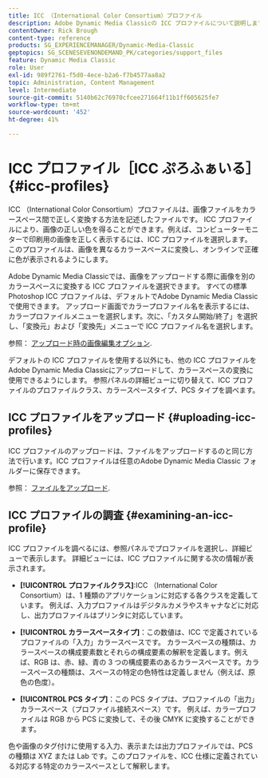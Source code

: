```yaml
---
title: ICC （International Color Consortium）プロファイル
description: Adobe Dynamic Media Classicの ICC プロファイルについて説明します。
contentOwner: Rick Brough
content-type: reference
products: SG_EXPERIENCEMANAGER/Dynamic-Media-Classic
geptopics: SG_SCENESEVENONDEMAND_PK/categories/support_files
feature: Dynamic Media Classic
role: User
exl-id: 989f2761-f5d0-4ece-b2a6-f7b4577aa8a2
topic: Administration, Content Management
level: Intermediate
source-git-commit: 5140b62c76970cfcee271664f11b1ff605625fe7
workflow-type: tm+mt
source-wordcount: '452'
ht-degree: 41%

---
```


# ICC プロファイル［ICC ぷろふぁいる］{#icc-profiles}

ICC （International Color Consortium）プロファイルは、画像ファイルをカラースペース間で正しく変換する方法を記述したファイルです。 ICC プロファイルにより、画像の正しい色を得ることができます。例えば、コンピューターモニターで印刷用の画像を正しく表示するには、ICC プロファイルを選択します。 このプロファイルは、画像を異なるカラースペースに変換し、オンラインで正確に色が表示されるようにします。

Adobe Dynamic Media Classicでは、画像をアップロードする際に画像を別のカラースペースに変換する ICC プロファイルを選択できます。 すべての標準Photoshop ICC プロファイルは、デフォルトでAdobe Dynamic Media Classicで使用できます。 アップロード画面でカラープロファイル名を表示するには、カラープロファイルメニューを選択します。次に、「カスタム開始/終了」を選択し、「変換元」および「変換先」メニューで ICC プロファイル名を選択します。

参照： [アップロード時の画像編集オプション](image-editing-options-upload.md#image-editing-options-at-upload).

デフォルトの ICC プロファイルを使用する以外にも、他の ICC プロファイルをAdobe Dynamic Media Classicにアップロードして、カラースペースの変換に使用できるようにします。 参照パネルの詳細ビューに切り替えて、ICC プロファイルのプロファイルクラス、カラースペースタイプ、PCS タイプを調べます。

## ICC プロファイルをアップロード {#uploading-icc-profiles}

ICC プロファイルのアップロードは、ファイルをアップロードするのと同じ方法で行います。ICC プロファイルは任意のAdobe Dynamic Media Classic フォルダーに保存できます。

参照： [ファイルをアップロード](uploading-files.md#uploading_your_files).

## ICC プロファイルの調査 {#examining-an-icc-profile}

ICC プロファイルを調べるには、参照パネルでプロファイルを選択し、詳細ビューで表示します。 詳細ビューには、ICC プロファイルに関する次の情報が表示されます。

* **[!UICONTROL プロファイルクラス]**:ICC （International Color Consortium）は、1 種類のアプリケーションに対応する各クラスを定義しています。 例えば、入力プロファイルはデジタルカメラやスキャナなどに対応し、出力プロファイルはプリンタに対応しています。

* **[!UICONTROL カラースペースタイプ]**：この数値は、ICC で定義されているプロファイルの「入力」カラースペースです。 カラースペースの種類は、カラースペースの構成要素数とそれらの構成要素の解釈を定義します。例えば、RGB は、赤、緑、青の 3 つの構成要素のあるカラースペースです。カラースペースの種類は、スペースの特定の色特性は定義しません（例えば、原色の色度）。

* **[!UICONTROL PCS タイプ]**：この PCS タイプは、プロファイルの「出力」カラースペース（プロファイル接続スペース）です。 例えば、カラープロファイルは RGB から PCS に変換して、その後 CMYK に変換することができます。

色や画像のタグ付けに使用する入力、表示または出力プロファイルでは、PCS の種類は XYZ または Lab です。このプロファイルを、ICC 仕様に定義されている対応する特定のカラースペースとして解釈します。
